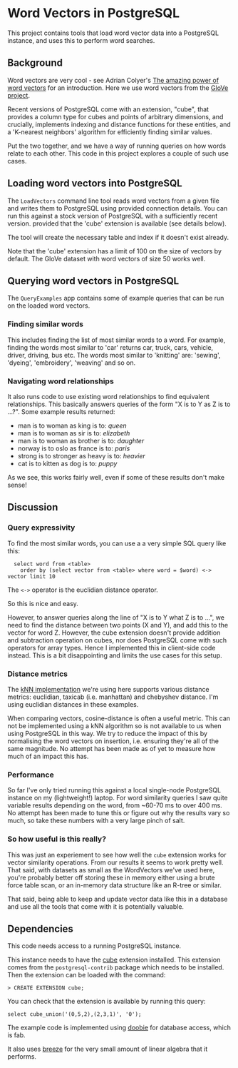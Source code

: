 # Word Vectors in PostgreSQL

This project contains tools that load word vector data into a
PostgreSQL instance, and uses this to perform word searches.

## Background

Word vectors are very cool - see Adrian Colyer's [The amazing power of word vectors](https://blog.acolyer.org/2016/04/21/the-amazing-power-of-word-vectors/)
for an introduction. Here we use word vectors from the [GloVe project](https://nlp.stanford.edu/projects/glove/).
                    
Recent versions of PostgreSQL come with an extension, "cube", that provides a column type for cubes and points of 
arbitrary dimensions, and crucially, implements indexing and distance functions for these entities, and a 'K-nearest neighbors' algorithm
for efficiently finding similar values.

Put the two together, and we have a way of running queries on how words relate to each other. 
This code in this project explores a couple of such use cases. 

## Loading word vectors into PostgreSQL

The `LoadVectors` command line tool reads word vectors from a given file and writes them to PostgreSQL using 
provided connection details. You can run this against a stock version of PostgreSQL with a sufficiently recent version.
provided that the 'cube' extension is available (see details below).

The tool will create the necessary table and index if it doesn't exist already.

Note that the 'cube' extension has a limit of 100 on the size of vectors by default. The GloVe dataset with word vectors
of size 50 works well.

## Querying word vectors in PostgreSQL

The `QueryExamples` app contains some of example queries that can be run on the loaded word vectors.
 
### Finding similar words

This includes finding the list of most similar words to a word. For example, finding the words most similar to 'car'
returns car, truck, cars, vehicle, driver, driving, bus etc. The words most similar to 'knitting' are: 'sewing', 'dyeing',
'embroidery', 'weaving' and so on.

### Navigating word relationships

It also runs code to use existing word relationships to find equivalent relationships. This basically answers queries
of the form "X is to Y as Z is to ...?". Some example results returned:

 * man is to woman as king is to: *queen*
 * man is to woman as sir is to: *elizabeth*
 * man is to woman as brother is to: *daughter*
 * norway is to oslo as france is to: *paris*
 * strong is to stronger as heavy is to: *heavier*
 * cat is to kitten as dog is to: *puppy*

As we see, this works fairly well, even if some of these results don't make sense!

## Discussion

### Query expressivity

To find the most similar words, you can use a a very simple SQL query like this:

```
  select word from <table>
    order by (select vector from <table> where word = $word) <-> vector limit 10
```

The `<->` operator is the euclidian distance operator.

So this is nice and easy.

However, to answer queries along the line of "X is to Y what Z is to ...", we need to find the distance between two
points (X and Y), and add this to the vector for word Z. However, the cube extension doesn't provide addition and subtraction
operation on cubes, nor does PostgreSQL come with such operators for array types. Hence I implemented this in client-side
code instead. This is a bit disappointing and limits the use cases for this setup.

### Distance metrics

The [kNN implementation](https://www.postgresql.org/message-id/9E07E159-E405-41E2-9889-A04F534FC257@gmail.com) we're using here
supports various distance metrics: euclidian, taxicab (i.e. manhattan) and chebyshev distance. I'm using euclidian distances
in these examples.

When comparing vectors, cosine-distance is often a useful metric. This can not be implemented using a kNN algorithm so is not
available to us when using PostgreSQL in this way. We try to reduce the impact of this by normalising the word vectors on 
insertion, i.e. ensuring they're all of the same magnitude. No attempt has been made as of yet to measure how much of an
impact this has.

### Performance

So far I've only tried running this against a local single-node PostgreSQL instance on my (lightweight!) laptop. For word
similarity queries I saw quite variable results depending on the word, from ~60-70 ms to over 400 ms. No attempt has been
made to tune this or figure out why the results vary so much, so take these numbers with a very large pinch of salt.

### So how useful is this really?

This was just an experiement to see how well the `cube` extension works for vector similarity operations. From our results
it seems to work pretty well. That said, with datasets as small as the WordVectors we've used here, you're probably better
off storing these in memory either using a brute force table scan, or an in-memory data structure like an R-tree or similar.

That said, being able to keep and update vector data like this in a database and use all the tools that come with it 
is potentially valuable.

## Dependencies

This code needs access to a running PostgreSQL instance.

This instance needs to have the [cube](https://www.postgresql.org/docs/current/static/cube.html) extension installed. This extension comes from the `postgresql-contrib` package
which needs to be installed. Then the extension can be loaded with the command:

```
> CREATE EXTENSION cube;
```

You can check that the extension is available by running this query:

```
select cube_union('(0,5,2),(2,3,1)', '0');
```

The example code is implemented using [doobie](https://github.com/tpolecat/doobie) for database access, which is fab.

It also uses [breeze](https://github.com/scalanlp/breeze) for the very small amount of linear algebra that it performs.
